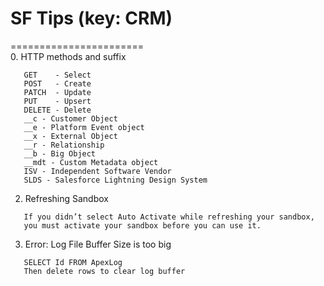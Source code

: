 # SF Tips (key: CRM)
=======================<br>
0. HTTP methods and suffix
```
   GET    - Select
   POST   - Create
   PATCH  - Update
   PUT    - Upsert
   DELETE - Delete
   __c - Customer Object
   __e - Platform Event object
   __x - External Object
   __r - Relationship
   __b - Big Object
   __mdt - Custom Metadata object
   ISV - Independent Software Vendor
   SLDS - Salesforce Lightning Design System
```
2. Refreshing Sandbox
```
   If you didn’t select Auto Activate while refreshing your sandbox, 
   you must activate your sandbox before you can use it.
```
3. Error: Log File Buffer Size is too big
```
   SELECT Id FROM ApexLog
   Then delete rows to clear log buffer
```
